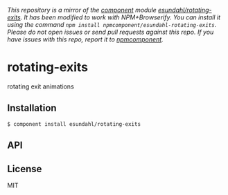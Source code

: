 *This repository is a mirror of the [component](http://component.io) module [esundahl/rotating-exits](http://github.com/esundahl/rotating-exits). It has been modified to work with NPM+Browserify. You can install it using the command `npm install npmcomponent/esundahl-rotating-exits`. Please do not open issues or send pull requests against this repo. If you have issues with this repo, report it to [npmcomponent](https://github.com/airportyh/npmcomponent).*

# rotating-exits

  rotating exit animations

## Installation

    $ component install esundahl/rotating-exits

## API

   

## License

  MIT
